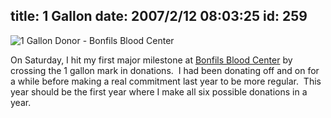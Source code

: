title: 1 Gallon
date: 2007/2/12 08:03:25
id: 259
---
![1 Gallon Donor - Bonfils Blood Center](/journal_images/bonfils_logo.gif)

On Saturday, I hit my first major milestone at [Bonfils Blood Center](http://www.bonfils.org) by crossing the 1 gallon mark in donations.  I had been donating off and on for a while before making a real commitment last year to be more regular.  This year should be the first year where I make all six possible donations in a year.